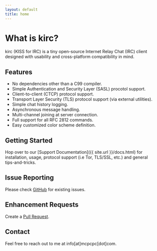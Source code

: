 ```yaml
---
layout: default
title: home
---
```


# What is kirc?

kirc (KISS for IRC) is a tiny open-source Internet Relay Chat (IRC) client designed with usability and cross-platform compatibility in mind. 

## Features

* No dependencies other than a C99 compiler.
* Simple Authentication and Security Layer (SASL) procotol support.
* Client-to-client (CTCP) protocol support.
* Transport Layer Security (TLS) protocol support (via external utilities).
* Simple chat history logging.
* Asynchronous message handling.
* Multi-channel joining at server connection.
* Full support for all RFC 2812 commands.
* Easy customized color scheme definition.

## Getting Started

Hop over to our [Support Documentation]({{ site.url }}/docs.html) for installation, usage, protocol support (i.e Tor, TLS/SSL, etc.) and general tips-and-tricks.

## Issue Reporting

Please check [GitHub](https://github.com/mcpcpc/kirc/issues) for existing issues. 

## Enhancement Requests

Create a [Pull Request](https://github.com/mcpcpc/kirc/pulls).

## Contact

Feel free to reach out to me at info[at]mcpcpc[dot]com.
